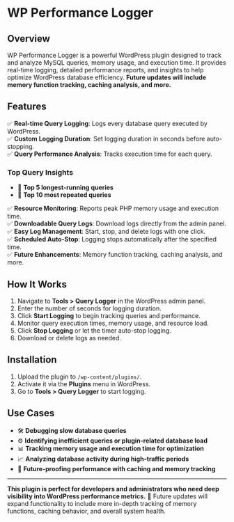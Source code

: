 # WP Performance Logger

## Overview  
WP Performance Logger is a powerful WordPress plugin designed to track and analyze MySQL queries, memory usage, and execution time. It provides real-time logging, detailed performance reports, and insights to help optimize WordPress database efficiency. **Future updates will include memory function tracking, caching analysis, and more.**  

## Features  
✅ **Real-time Query Logging**: Logs every database query executed by WordPress.  
✅ **Custom Logging Duration**: Set logging duration in seconds before auto-stopping.  
✅ **Query Performance Analysis**: Tracks execution time for each query.  

### **Top Query Insights**  
- 📌 **Top 5 longest-running queries**  
- 📌 **Top 10 most repeated queries**  

✅ **Resource Monitoring**: Reports peak PHP memory usage and execution time.  
✅ **Downloadable Query Logs**: Download logs directly from the admin panel.  
✅ **Easy Log Management**: Start, stop, and delete logs with one click.  
✅ **Scheduled Auto-Stop**: Logging stops automatically after the specified time.  
✅ **Future Enhancements**: Memory function tracking, caching analysis, and more.  

## How It Works  
1. Navigate to **Tools > Query Logger** in the WordPress admin panel.  
2. Enter the number of seconds for logging duration.  
3. Click **Start Logging** to begin tracking queries and performance.  
4. Monitor query execution times, memory usage, and resource load.  
5. Click **Stop Logging** or let the timer auto-stop logging.  
6. Download or delete logs as needed.  

## Installation  
1. Upload the plugin to `/wp-content/plugins/`.  
2. Activate it via the **Plugins** menu in WordPress.  
3. Go to **Tools > Query Logger** to start logging.  

## Use Cases  
- 🛠 **Debugging slow database queries**  
- ⚙️ **Identifying inefficient queries or plugin-related database load**  
- 📊 **Tracking memory usage and execution time for optimization**  
- 📈 **Analyzing database activity during high-traffic periods**  
- 🚀 **Future-proofing performance with caching and memory tracking**  

---

**This plugin is perfect for developers and administrators who need deep visibility into WordPress performance metrics.** 🚀 Future updates will expand functionality to include more in-depth tracking of memory functions, caching behavior, and overall system health.
